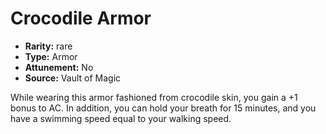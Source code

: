 
# Crocodile Armor

* **Rarity:** rare
* **Type:** Armor
* **Attunement:** No
* **Source:** Vault of Magic


While wearing this armor fashioned from crocodile skin, you gain a +1 bonus to AC. In addition, you can hold your breath for 15 minutes, and you have a swimming speed equal to your walking speed.
